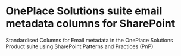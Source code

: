 # OnePlace Solutions suite email metadata columns for SharePoint
Standardised Columns for Email metadata in the OnePlace Solutions Product suite using SharePoint Patterns and Practices (PnP)
